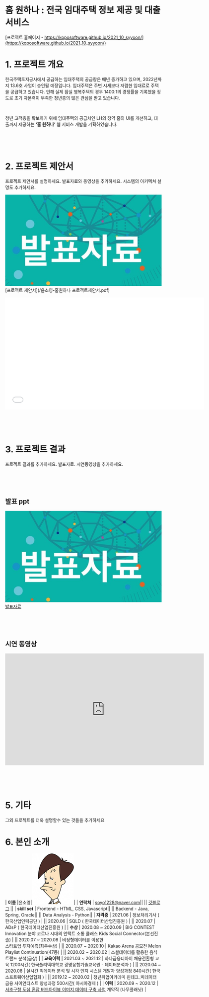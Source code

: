 # 홈 원하나 : 전국 임대주택 정보 제공 및 대출 서비스

[프로젝트 홈페이지 - https://koposoftware.github.io/2021_10_syyoon/](https://koposoftware.github.io/2021_10_syyoon/)

# 1. 프로젝트 개요

한국주택토지공사에서 공급하는 임대주택의 공급량은 매년 증가하고 있으며, 2022년까지 13.6호 사업이 승인될 예정입니다. 임대주택은 주변 시세보다 저렴한 임대료로 주택을 공급하고 있습니다. 인해 실제 잠실 행복주택의 경우 1400:1의 경쟁률을 기록했을 정도로 초기 자본력이 부족한 청년층의 많은 관심을 받고 있습니다. 

<br>

청년 고객층을 확보하기 위해 임대주택의 공급처인 LH의 청약 홈의 UI를 개선하고, 대출까지 제공하는 **‘홈 원하나’** 웹 서비스 개발을 기획하였습니다.

<br><br><br>

# 2. 프로젝트 제안서

프로젝트 제안서를 설명하세요. 발표자료와 동영상을 추가하세요. 시스템의 아키텍쳐 설명도 추가하세요.

   <img src="ppt.jpg"/>[프로젝트 제안서](/윤소영-홈원하나 프로젝트제안서.pdf)<br>
   <iframe id="ytplayer" type="text/html" width="640" height="360" src="/pptimg.JPG" frameborder="0"></iframe>
 
 <br><br><br>
 
# 3. 프로젝트 결과
프로젝트 결과를 추가하세요. 발표자료. 시연동영상을 추가하세요.

<br><br><br>

## 발표 ppt 
   <img src="ppt.jpg"/>[발표자료](/project.pptx)<br>

<br><br><br>

## 시연 동영상 

   <iframe id="ytplayer" type="text/html" width="640" height="360" src="https://www.youtube.com/embed/6LxbdIjWP04" frameborder="0"></iframe>

<br><br><br>

# 5. 기타
그외 프로젝트를 더욱 설명할수 있는 것들을 추가하세요


# 6. 본인 소개

| **이름** |윤소영|![gdKO](/gdko.jpg)|
| **연락처** | soyo1228@naver.com||
|| [깃블로그](https://yoon-ddo.github.io/) ||
| **skill set** | Frontend - HTML, CSS, Javascript||
|| Backend - Java, Spring, Oracle||
|| Data Analysis - Python||
| **자격증** | 2021.06 | 정보처리기사 ( 한국산업인력공단 ) |
|| 2020.06 | SQLD ( 한국데이터산업진흥원 ) |
|| 2020.07 | ADsP ( 한국데이터산업진흥원 ) |
| **수상** | 2020.08 ~ 2020.09 | BIG CONTEST Innovation 분야 코로나 시대의 언택트 소통 클래스 Kids Social Connector(본선진출) |
|| 2020.07 ~ 2020.08 | 비정형데이터를 이용한<br>스타트업 투자예측(최우수상) |
|| 2020.07 ~ 2020.10 | Kakao Arena 공모전 Melon Playlist Continuation(47등) |
|| 2020.02 ~ 2020.02 | 소셜데이터를 활용한 음식 트랜드 분석(금상) |
| **교육이력** | 2021.03 ~ 2021.12 | 하나금융티아이 채용전환형 교육 1200시간( 한국폴리텍대학교 광명융합기술교육원 - 데이터분석과 ) |
|| 2020.04 ~ 2020.08 | 실시간 빅데이터 분석 및 시각 인지 시스템 개발자 양성과정 840시간( 한국소프트웨어산업협회 ) |
|| 2019.12 ~ 2020.02 | 청년취업아카데미 핀테크_빅데이터 금융 사이언티스트 양성과정 500시간( 아시아경제 ) |
| **이력** |  2020.09 ~ 2020.12 | [서초구청 도심 혼잡 버드아이뷰 이미지 데이터 구축 사업](https://aihub.or.kr/aidata/30750) 계약직 (나무플래닛) |
